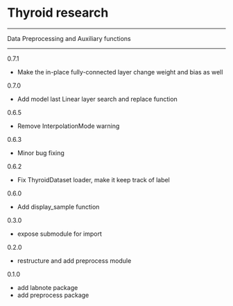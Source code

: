 # Thyroid research
------

Data Preprocessing and Auxiliary functions

------
0.7.1
- Make the in-place fully-connected layer change weight and bias as well 

0.7.0
- Add model last Linear layer search and replace function

0.6.5
- Remove InterpolationMode warning

0.6.3
- Minor bug fixing

0.6.2
- Fix ThyroidDataset loader, make it keep track of label

0.6.0
- Add display_sample function 

0.3.0
- expose submodule for import

0.2.0
- restructure and add preprocess module 

0.1.0
- add labnote package
- add preprocess package
